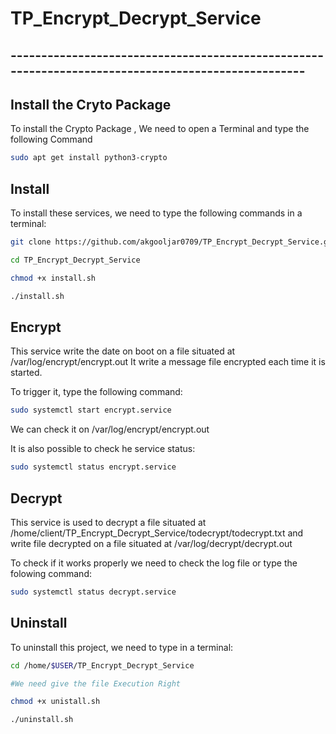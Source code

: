 # TP_Encrypt_Decrypt_Service

## ---------------------------------------------------------------------------------------------------
## Install the Cryto Package
To install the Crypto Package , We need to open a Terminal and type the following Command
```sh
sudo apt get install python3-crypto
```


## Install
To install these services, we need to type the following commands in a terminal:
```sh
git clone https://github.com/akgooljar0709/TP_Encrypt_Decrypt_Service.git

cd TP_Encrypt_Decrypt_Service

chmod +x install.sh 

./install.sh
```
## Encrypt
This service write the date on boot on a file situated at /var/log/encrypt/encrypt.out
It write a message file encrypted each time it is started.

To trigger it, type the following command:

```sh
sudo systemctl start encrypt.service
```

We can check it on /var/log/encrypt/encrypt.out

It is also possible to check he service status:

```sh
sudo systemctl status encrypt.service
```

## Decrypt
This service is used to decrypt a file situated at /home/client/TP_Encrypt_Decrypt_Service/todecrypt/todecrypt.txt and write file decrypted on a file situated at  /var/log/decrypt/decrypt.out 

To check if it works properly we need to check the log file or type the folowing command:
```sh
sudo systemctl status decrypt.service
```



## Uninstall

To uninstall this project, we need to type in a terminal:

```sh
cd /home/$USER/TP_Encrypt_Decrypt_Service

#We need give the file Execution Right

chmod +x unistall.sh

./uninstall.sh
```
